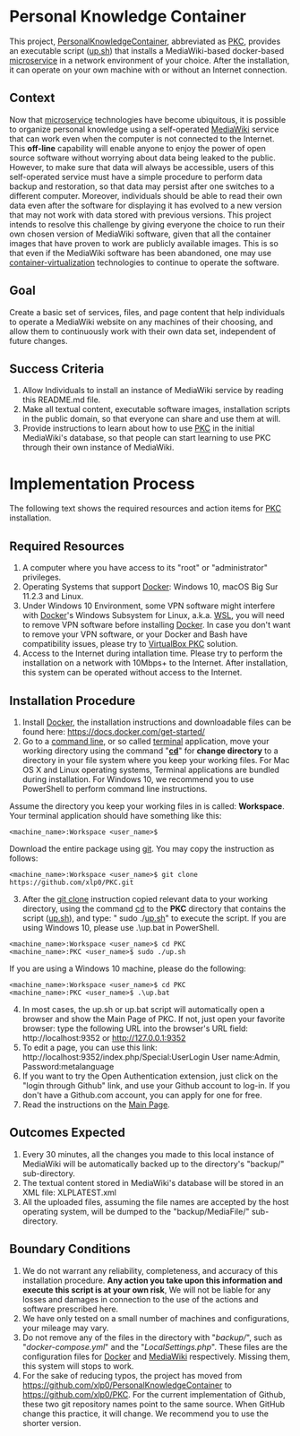 # Personal Knowledge Container
This project, [PersonalKnowledgeContainer], abbreviated as [PKC], provides an executable script ([up.sh]) that installs a MediaWiki-based docker-based [microservice] in a network environment of your choice. After the installation, it can operate on your own machine with or without an Internet connection.

## Context
Now that [microservice] technologies have become ubiquitous, it is possible to organize personal knowledge using a self-operated [MediaWiki] service that can work even when the computer is not connected to the Internet. This **off-line** capability will enable anyone to enjoy the power of open source software without worrying about data being leaked to the public. However, to make sure that data will always be accessible, users of this self-operated service must have a simple procedure to perform data backup and restoration, so that data may persist after one switches to a different computer. Moreover, individuals should be able to read their own data even after the software for displaying it has evolved to a new version that may not work with data stored with previous versions. This project intends to resolve this challenge by giving everyone the choice to run their own chosen version of MediaWiki software, given that all the container images that have proven to work are publicly available images. This is so that even if the MediaWiki software has been abandoned, one may use [container-virtualization] technologies to continue to operate the software.

## Goal
Create a basic set of services, files, and page content that help individuals to operate a MediaWiki website on any machines of their choosing, and allow them to continuously work with their own data set, independent of future changes.

## Success Criteria
1. Allow Individuals to install an instance of MediaWiki service by reading this README.md file.
2. Make all textual content, executable software images, installation scripts in the public domain, so that everyone can share and use them at will.
3. Provide instructions to learn about how to use [PKC] in the initial MediaWiki's database, so that people can start learning to use PKC through their own instance of MediaWiki.

# Implementation Process
The following text shows the required resources and action items for [PKC] installation.

## Required Resources
1. A computer where you have access to its "root" or "administrator" privileges.
2. Operating Systems that support [Docker]: Windows 10, macOS  Big Sur 11.2.3 and Linux.
3. Under Windows 10 Environment, some VPN software might interfere with [Docker]'s Windows Subsystem for Linux, a.k.a. [WSL], you will need to remove VPN software before installing [Docker]. In case you don't want to remove your VPN software, or your Docker and Bash have compatibility issues, please try to [VirtualBox PKC] solution.
4. Access to the Internet during intallation time. Please try to perform the installation on a network with 10Mbps+ to the Internet. After installation, this system can be operated without access to the Internet.

## Installation Procedure
1. Install [Docker], the installation instructions and downloadable files can be found here: https://docs.docker.com/get-started/
2. Go to a [command line], or so called [terminal] application, move your working directory using the command "**[cd]**" for **change directory** to a directory in your file system where you keep your working files. For Mac OS X and Linux operating systems, Terminal applications are bundled during installation. For Windows 10, we recommend you to use PowerShell to perform command line instructions.

Assume the directory you keep your working files in  is called: **Workspace**. Your terminal application should have something like this:

```
<machine_name>:Workspace <user_name>$
```

Download the entire package using [git]. You may copy the instruction as follows:

```
<machine_name>:Workspace <user_name>$ git clone https://github.com/xlp0/PKC.git
```

3. After the [git clone] instruction copied relevant data to your working directory, using the command [cd] to the **PKC** directory that contains the script ([up.sh]), and type: " sudo ./[up.sh]" to execute the script. If you are using Windows 10, please use .\up.bat in PowerShell.

```
<machine_name>:Workspace <user_name>$ cd PKC
<machine_name>:PKC <user_name>$ sudo ./up.sh
```

If you are using a Windows 10 machine, please do the following:
```
<machine_name>:Workspace <user_name>$ cd PKC
<machine_name>:PKC <user_name>$ .\up.bat
```

4. In most cases, the up.sh or up.bat script will automatically open a browser and show the Main Page of PKC. If not, just open your favorite browser: type the following URL into the browser's URL field: http://localhost:9352 or http://127.0.0.1:9352
5. To edit a page, you can use this link: http://localhost:9352/index.php/Special:UserLogin User name:Admin, Password:metalanguage
6. If you want to try the Open Authentication extension, just click on the "login through Github" link, and use your Github account to log-in. If you don't have a Github.com account, you can apply for one for free.
7. Read the instructions on the [Main Page]. 

## Outcomes Expected
1. Every 30 minutes, all the changes you made to this local instance of MediaWiki will be automatically backed up to the directory's "backup/" sub-directory.
2. The textual content stored in MediaWiki's database will be stored in an XML file: XLPLATEST.xml
3. All the uploaded files, assuming the file names are accepted by the host operating system, will be dumped to the "backup/MediaFile/" sub-directory.

## Boundary Conditions
1. We do not warrant any reliability, completeness, and accuracy of this installation procedure. **Any action you take upon this information and execute this script is at your own risk**, We will not be liable for any losses and damages in connection to the use of the actions and software prescribed here. 
2. We have only tested on a small number of machines and configurations, your mileage may vary.
3. Do not remove any of the files in the directory with "*backup/*", such as "*docker-compose.yml*" and the "*LocalSettings.php*". These files are the configuration files for [Docker] and [MediaWiki] respectively. Missing them, this system will stops to work.  
4. For the sake of reducing typos, the project has moved from https://github.com/xlp0/PersonalKnowledgeContainer to https://github.com/xlp0/PKC. For the current implementation of Github, these two git repository names point to the same source. When GitHub change this practice, it will change. We recommend you to use the shorter version.


[PersonalKnowledgeContainer]: https://github.com/xlp0/PersonalKnowledgeContainer
[container-virtualization]:https://searchitoperations.techtarget.com/definition/container-containerization-or-container-based-virtualization
[command line]:https://www.osc.edu/supercomputing/unix-cmds
[terminal]: https://www.techopedia.com/definition/28747/mac-terminal-mac-os-x#:~:text=The%20Mac%20Terminal%20is%20a,OS%20X%20versions%20through%20Lion.&text=Terminal%20allows%20users%20to%20modify,graphical%20user%20interface%20(GUI).
[PKC]: https://github.com/xlp0/PersonalKnowledgeContainer
[VirtualBox PKC]: https://github.com/xlp0/VirtualBox_PKC
[cd]:https://www.minitool.com/news/how-to-change-directory-in-cmd.html
[microservice]: https://www.bmc.com/blogs/microservices-architecture/
[Docker]: http://docker.io
[MediaWiki]: https://www.mediawiki.org/wiki/MediaWiki
[Main Page]: http://localhost:9352/index.php/Main_Page
[WSL]: https://docs.docker.com/docker-for-windows/wsl/
[up.sh]:https://github.com/xlp0/PKC/blob/main/up.sh
[git]:https://git-scm.com/
[Git Installation]:https://git-scm.com/
[Git Bash]: https://gitforwindows.org/
[git clone]:https://www.atlassian.com/git/tutorials/setting-up-a-repository/git-clone#:~:text=git%20clone%20is%20a%20Git,copy%20of%20the%20target%20repository.
